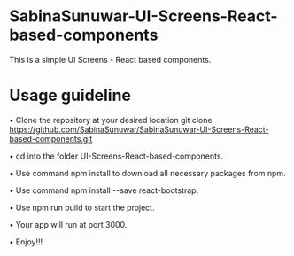 # SabinaSunuwar-UI-Screens-React-based-components

This is a simple UI Screens - React based components.

# Usage guideline

• Clone the repository at your desired location git clone 
  https://github.com/SabinaSunuwar/SabinaSunuwar-UI-Screens-React-based-components.git

• cd into the folder UI-Screens-React-based-components.

• Use command npm install to download all necessary packages from npm.

• Use command npm install --save react-bootstrap.

• Use npm run build to start the project.

• Your app will run at port 3000.

• Enjoy!!!
